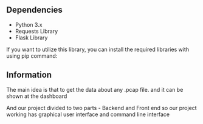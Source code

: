 ## Dependencies
- Python 3.x
- Requests Library
- Flask Library

If you want to utilize this library, you can install the required libraries with using pip command:

## Information

The main idea is that to get the data about any .pcap file. and it can be shown at the dashboard


And our project divided to two parts - Backend and Front end 
so our project working has graphical user interface and command line interface

